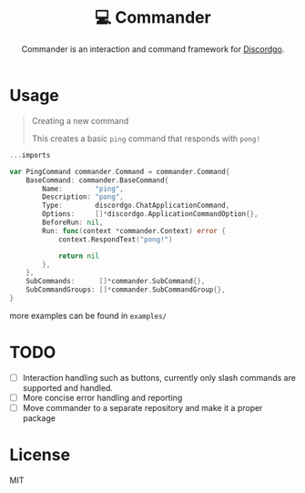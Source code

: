 <div align="center">
    <h1>💻 Commander</h1>
    Commander is an interaction and command framework for <a href="https://github.com/bwmarrin/discordgo">Discordgo</a>.
    <br>
    <br>
</div>

# Usage

> Creating a new command
>
> This creates a basic `ping` command that responds with `pong!`
```go
...imports

var PingCommand commander.Command = commander.Command{
	BaseCommand: commander.BaseCommand{
		Name:        "ping",
		Description: "pong",
		Type:        discordgo.ChatApplicationCommand,
		Options:     []*discordgo.ApplicationCommandOption{},
		BeforeRun: nil,
		Run: func(context *commander.Context) error {
			context.RespondText("pong!")

			return nil
		},
	},
	SubCommands:      []*commander.SubCommand{},
	SubCommandGroups: []*commander.SubCommandGroup{},
}
```

more examples can be found in `examples/`

# TODO

- [ ] Interaction handling such as buttons, currently only slash commands are supported and handled.
- [ ] More concise error handling and reporting
- [ ] Move commander to a separate repository and make it a proper package

# License
MIT